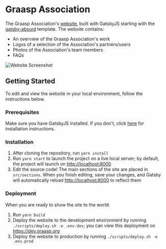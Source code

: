 # Graasp Association

The Graasp Association's [website](https://graasp.org), built with GatsbyJS starting with the [gatsby-absurd](https://www.gatsbyjs.com/starters/ajayns/gatsby-absurd) template. The website contains:

- An overview of the Graasp Association's work
- Logos of a selection of the Association's partners/users
- Photos of the Association's team members
- FAQs

![Website Screenshot](https://user-images.githubusercontent.com/102170589/168335202-69e9d31d-2241-43f2-90ba-7eb0aa1d5475.png)

## Getting Started

To edit and view the website in your local environment, follow the instructions below.

### Prerequisites

Make sure you have GatsbyJS installed. If you don't, click [here](https://www.gatsbyjs.org/docs/preparing-your-environment/) for installation instructions.

### Installation

1. After cloning the repository, run `yarn install`
2. Run `yarn start` to launch the project on a live local server; by default, the project will launch on [http://localhost:8000](#)
3. Edit the source code! The main sections of the site are placed in `src/sections`. When you finish editing, save your changes, and Gatsby will automatically reload [http://localhost:8000](#) to reflect them

### Deployment

When you are ready to show the site to the world:

1. Run `yarn build`
2. Deploy the website to the development environment by running `./scripts/deploy.sh -e .env.dev`; you can view this deployment on https://dev.graasp.org
3. Deploy the website to production by running `./scripts/deploy.sh -e .env.prod`
